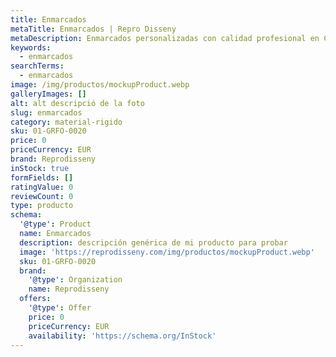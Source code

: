 ```yaml
---
title: Enmarcados
metaTitle: Enmarcados | Repro Disseny
metaDescription: Enmarcados personalizadas con calidad profesional en Cataluña.
keywords:
  - enmarcados
searchTerms:
  - enmarcados
image: /img/productos/mockupProduct.webp
galleryImages: []
alt: alt descripció de la foto
slug: enmarcados
category: material-rigido
sku: 01-GRFO-0020
price: 0
priceCurrency: EUR
brand: Reprodisseny
inStock: true
formFields: []
ratingValue: 0
reviewCount: 0
type: producto
schema:
  '@type': Product
  name: Enmarcados
  description: descripción genérica de mi producto para probar
  image: 'https://reprodisseny.com/img/productos/mockupProduct.webp'
  sku: 01-GRFO-0020
  brand:
    '@type': Organization
    name: Reprodisseny
  offers:
    '@type': Offer
    price: 0
    priceCurrency: EUR
    availability: 'https://schema.org/InStock'
---
```


